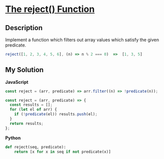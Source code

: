 # [The reject() Function](https://www.codewars.com/kata/52988f3f7edba9839c00037d)

## Description

Implement a function which filters out array values which satisfy the given predicate.

```js
reject([1, 2, 3, 4, 5, 6], (n) => n % 2 === 0)  =>  [1, 3, 5]
```

## My Solution

**JavaScript**

```js
const reject = (arr, predicate) => arr.filter((n) => !predicate(n));
```

```js
const reject = (arr, predicate) => {
  const results = [];
  for (let el of arr) {
    if (!predicate(el)) results.push(el);
  }
  return results;
};
```

**Python**

```py
def reject(seq, predicate):
    return [x for x in seq if not predicate(x)]
```
